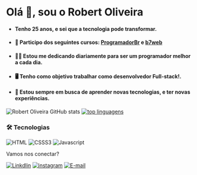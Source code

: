 # Olá  👋, sou o Robert Oliveira 

-   #### Tenho 25 anos, e sei que a tecnologia pode transformar.
    
-   #### 🚀  Participo dos seguintes cursos: [ProgramadorBr](https://programadorbr.com) e [b7web](https://b7web.com.br/fullstack/)
    
-   #### 👨‍💻  Estou  me dedicando diariamente para ser um programador melhor a cada dia.
    
-   #### 🖥️  Tenho como objetivo trabalhar como desenvolvedor Full-stack!.
    
-   #### 💎  Estou sempre em busca de aprender novas tecnologias, e ter novas experiências.

![Robert Oliveira GitHub stats](https://github-readme-stats.vercel.app/api?username=robertsudoliveira&theme=dark&title_color=ffffff&border_color=ffffff&show_icons=true&text_color=ffffff&hide_border=false&border_radius=10) [![top linguagens](https://github-readme-stats.vercel.app/api/top-langs/?username=robertsudoliveira&layout=compact&theme=dark&title_color=ffffff&border_color=ffffff&show_icons=true&text_color=ffffff&border_radius=10)](https://github.com/robertsudoliveira)

 ### 🛠 Tecnologias


![HTML](https://img.shields.io/badge/HTML5-151515?flat-square-border&logo=html5&logoColor=red) ![CSSS3](https://img.shields.io/badge/CSS3-1572B6?style=flat-square-border&logo=css3&logoColor=white) ![Javascript](https://img.shields.io/badge/JavaScript-323330?style=flat-square-border&logo=javascript&logoColor=F7DF1E)


Vamos nos conectar? 

[![Linkdlin](https://img.shields.io/badge/LinkedIn-0077B5?style=flat-square-border&logo=linkedin&logoColor=white)](https://www.linkedin.com/in/robert-oliveira2020/) [![instagram](https://img.shields.io/badge/Instagram-E4405F?style=flat-square-border&logo=instagram&logoColor=white)](https://www.instagram.com/robert_ttk/) [![E-mail](https://img.shields.io/badge/Gmail-D14836?style=flat-square-border&logo=gmail&logoColor=white)](mailto:robertsudoliveira@gmail.com)
